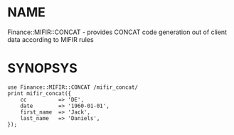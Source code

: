 # NAME

Finance::MIFIR::CONCAT - provides CONCAT code generation out of client data according to MIFIR rules

# SYNOPSYS

    use Finance::MIFIR::CONCAT /mifir_concat/
    print mifir_concat({
        cc          => 'DE',
        date        => '1960-01-01',
        first_name  => 'Jack',
        last_name   => 'Daniels',
    });
